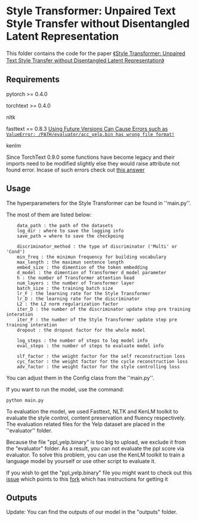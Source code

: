# Style Transformer: Unpaired Text Style Transfer without Disentangled Latent Representation

This folder contains the code for the paper [《Style Transformer: Unpaired Text Style Transfer without Disentangled Latent Representation》](https://arxiv.org/abs/1905.05621)



## Requirements

pytorch >= 0.4.0

torchtext >= 0.4.0

nltk

fasttext == 0.8.3 [Using Future Versions Can Cause Errors such as ```ValueError: /PATH/evaluator/acc_yelp.bin has wrong file format!```](https://github.com/fastnlp/style-transformer/issues/2)

kenlm

Since TorchText 0.9.0 some functions have become legacy and their imports need to be modified slightly else they would raise attribute not found error. Incase of such errors check out [this answer](https://stackoverflow.com/a/68278366/13858953) 

## Usage

The hyperparameters for the Style Transformer can be found in ''main.py''.

The most of them are listed below:

```
    data_path : the path of the datasets
    log_dir : where to save the logging info
    save_path = where to save the checkpoing
    
    discriminator_method : the type of discriminator ('Multi' or 'Cond')
    min_freq : the minimun frequency for building vocabulary
    max_length : the maximun sentence length 
    embed_size : the dimention of the token embedding
    d_model : the dimention of Transformer d_model parameter
    h : the number of Transformer attention head
    num_layers : the number of Transformer layer
    batch_size : the training batch size
    lr_F : the learning rate for the Style Transformer
    lr_D : the learning rate for the discriminator
    L2 : the L2 norm regularization factor
    iter_D : the number of the discriminator update step pre training interation
    iter_F : the number of the Style Transformer update step pre training interation
    dropout : the dropout factor for the whole model

    log_steps : the number of steps to log model info
    eval_steps : the number of steps to evaluate model info

    slf_factor : the weight factor for the self reconstruction loss
    cyc_factor : the weight factor for the cycle reconstruction loss
    adv_factor : the weight factor for the style controlling loss
```

You can adjust them in the Config class from the ''main.py''.



If you want to run the model, use the command:

```shell
python main.py
```





To evaluation the model, we used Fasttext,  NLTK and KenLM toolkit to evaluate the style control, content preservation and fluency respectively. The evaluation related files for the Yelp dataset are placed in the ''evaluator'' folder. 

Because the file "ppl_yelp.binary" is too big to upload, we exclude it from the "evaluator" folder. As a result, you can not evaluate the ppl score via evaluator. To solve this problem, you can use the KenLM toolkit to train a language model by yourself or use other script to evaluate it.

If you wish to get the "ppl_yelp.binary" file you might want to check out this [issue](https://github.com/fastnlp/style-transformer/issues/11) which points to this [fork](https://github.com/MarvinChung/HW5-TextStyleTransfer) which has instructions for getting it


## Outputs

Update: You can find the outputs of our model in the "outputs" folder.

